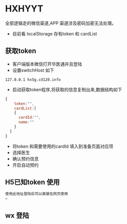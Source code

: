 # HXHYYT

全部逻辑走的微信渠道,APP 渠道涉及密码加密无法处理。

* 目前看 localStorage 存有token 和 cardList


## 获取token

* 客户端版本微信打开华医通并且登陆
* 设置switchHost 如下

```shell
127.0.0.1 hx5g.cd120.info

```

* 启动获取token程序,将获取的信息复制出来,数据结构如下

```javascript
{
    token:"",
    cardList:[
    {
      cardId:"",
      name:""
    }
  ]
}

```

* 将token 和需要使用的cardId 填入到准备页面对应项
* 选择医生
* 确认预约信息
* 开启自动预约

## H5已知token 使用
```javascript
使用此地址登陆后可以直接在网页使用
=
```

## wx 登陆

```javascript


```


